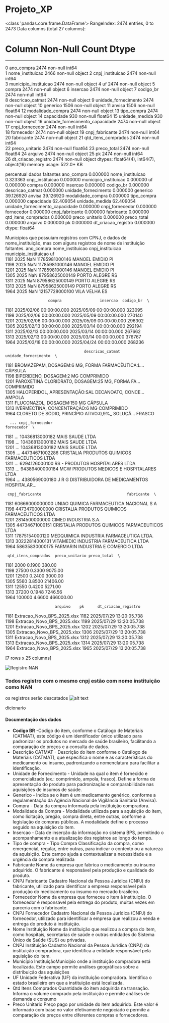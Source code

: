 # Projeto_XP

<class 'pandas.core.frame.DataFrame'>
RangeIndex: 2474 entries, 0 to 2473
Data columns (total 27 columns):
 #   Column                           Non-Null Count  Dtype  
---  ------                           --------------  -----  
 0   ano_compra                       2474 non-null   int64  
 1   nome_instituicao                 2466 non-null   object 
 2   cnpj_instituicao                 2474 non-null   int64  
 3   municipio_instituicao            2474 non-null   object 
 4   uf                               2474 non-null   object 
 5   compra                           2474 non-null   object 
 6   insercao                         2474 non-null   object 
 7   codigo_br                        2474 non-null   int64  
 8   descricao_catmat                 2474 non-null   object 
 9   unidade_fornecimento             2474 non-null   object 
 10  generico                         1506 non-null   object 
 11  anvisa                           1506 non-null   float64
 12  modalidade_compra                2474 non-null   object 
 13  tipo_compra                      2474 non-null   object 
 14  capacidade                       930 non-null    float64
 15  unidade_medida                   930 non-null    object 
 16  unidade_fornecimento_capacidade  2474 non-null   object 
 17  cnpj_fornecedor                  2474 non-null   int64  
 18  fornecedor                       2474 non-null   object 
 19  cnpj_fabricante                  2474 non-null   int64  
 20  fabricante                       2474 non-null   object 
 21  qtd_itens_comprados              2474 non-null   int64  
 22  preco_unitario                   2474 non-null   float64
 23  preco_total                      2474 non-null   float64
 24  arquivo                          2474 non-null   object 
 25  pk                               2474 non-null   int64  
 26  dt_criacao_registro              2474 non-null   object 
dtypes: float64(4), int64(7), object(16)
memory usage: 522.0+ KB

percentual dados faltantes
ano_compra                          0.000000
nome_instituicao                    0.323363
cnpj_instituicao                    0.000000
municipio_instituicao               0.000000
uf                                  0.000000
compra                              0.000000
insercao                            0.000000
codigo_br                           0.000000
descricao_catmat                    0.000000
unidade_fornecimento                0.000000
generico                           39.126920
anvisa                             39.126920
modalidade_compra                   0.000000
tipo_compra                         0.000000
capacidade                         62.409054
unidade_medida                     62.409054
unidade_fornecimento_capacidade     0.000000
cnpj_fornecedor                     0.000000
fornecedor                          0.000000
cnpj_fabricante                     0.000000
fabricante                          0.000000
qtd_itens_comprados                 0.000000
preco_unitario                      0.000000
preco_total                         0.000000
arquivo                             0.000000
pk                                  0.000000
dt_criacao_registro                 0.000000
dtype: float64

Municipios que possuiam registros com CPNJ, e dados de nome_instituição, mas com alguns registros de nome de instituição faltantes.
ano_compra nome_instituicao  cnpj_instituicao municipio_instituicao  uf  \
1181        2025              NaN    11785981000146         MANOEL EMIDIO  PI   
1198        2025              NaN    11785981000146         MANOEL EMIDIO  PI   
1201        2025              NaN    11785981000146         MANOEL EMIDIO  PI   
1305        2025              NaN    87958625000149          PORTO ALEGRE  RS   
1311        2025              NaN    87958625000149          PORTO ALEGRE  RS   
1313        2025              NaN    87958625000149          PORTO ALEGRE  RS   
1964        2025              NaN    12157728000100            VILA VELHA  ES   

                       compra                 insercao  codigo_br  \
1181  2025/02/06 00:00:00.000  2025/05/09 00:00:00.000     323095   
1198  2025/02/06 00:00:00.000  2025/05/09 00:00:00.000     270140   
1201  2025/02/06 00:00:00.000  2025/05/09 00:00:00.000     296302   
1305  2025/02/13 00:00:00.000  2025/03/14 00:00:00.000     292194   
1311  2025/02/13 00:00:00.000  2025/03/14 00:00:00.000     267662   
1313  2025/02/13 00:00:00.000  2025/03/14 00:00:00.000     376767   
1964  2025/03/18 00:00:00.000  2025/04/24 00:00:00.000     268236   

                                       descricao_catmat unidade_fornecimento  \
1181  BROMAZEPAM, DOSAGEM:6 MG, FORMA FARMACÊUTICA:L...              CÁPSULA   
1198                           BIPERIDENO, DOSAGEM:2 MG           COMPRIMIDO   
1201  PAROXETINA CLORIDRATO, DOSAGEM:25 MG, FORMA FA...           COMPRIMIDO   
1305  HALOPERIDOL, APRESENTAÇÃO:SAL DECANOATO, CONCE...               AMPOLA   
1311                         FLUCONAZOL, DOSAGEM:150 MG              CÁPSULA   
1313                     IVERMECTINA, CONCENTRAÇÃO:6 MG           COMPRIMIDO   
1964  CLORETO DE SÓDIO, PRINCÍPIO ATIVO:0,9%_ SOLUÇÃ...               FRASCO   

      ... cnpj_fornecedor                                         fornecedor  \
1181  ...  10436813000182                                    MAIS SAUDE LTDA   
1198  ...  10436813000182                                    MAIS SAUDE LTDA   
1201  ...  10436813000182                                    MAIS SAUDE LTDA   
1305  ...  44734671002286     CRISTALIA PRODUTOS QUIMICOS FARMACEUTICOS LTDA   
1311  ...   6294126000100                    RS - PRODUTOS HOSPITALARES LTDA   
1313  ...  94389400000184           MCW PRODUTOS MEDICOS E HOSPITALARES LTDA   
1964  ...   4380569000180  J R G DISTRIBUIDORA DE MEDICAMENTOS HOSPITALAR...   

     cnpj_fabricante                                      fabricante  \
1181  60666000000000         UNIAO QUIMICA FARMACEUTICA NACIONAL S A   
1198  44734700000000  CRISTALIA PRODUTOS QUIMICOS FARMACEUTICOS LTDA   
1201   2814500000000                            CIMED INDUSTRIA S.A.   
1305  44734671000151  CRISTALIA PRODUTOS QUIMICOS FARMACEUTICOS LTDA   
1311  17875154000120         MEDQUIMICA INDUSTRIA FARMACEUTICA LTDA.   
1313  30222814000131           VITAMEDIC INDUSTRIA FARMACEUTICA LTDA   
1964  58635830000175              FARMARIN INDUSTRIA E COMERCIO LTDA   

     qtd_itens_comprados  preco_unitario preco_total  \
1181                2000          0.1900      380.00   
1198               27500          0.3300     9075.00   
1201               12500          0.2400     3000.00   
1305                5560          3.8500    21406.00   
1311               12550          0.4200     5271.00   
1313               37200          0.1948     7246.56   
1964              100000          4.6600   466000.00   

                          arquivo    pk      dt_criacao_registro  
1181  Extracao_Novo_BPS_2025.xlsx  1182  2025/07/29 13:20:05.738  
1198  Extracao_Novo_BPS_2025.xlsx  1199  2025/07/29 13:20:05.738  
1201  Extracao_Novo_BPS_2025.xlsx  1202  2025/07/29 13:20:05.738  
1305  Extracao_Novo_BPS_2025.xlsx  1306  2025/07/29 13:20:05.738  
1311  Extracao_Novo_BPS_2025.xlsx  1312  2025/07/29 13:20:05.738  
1313  Extracao_Novo_BPS_2025.xlsx  1314  2025/07/29 13:20:05.738  
1964  Extracao_Novo_BPS_2025.xlsx  1965  2025/07/29 13:20:05.738  

[7 rows x 25 columns]

![Registro NAN](image.png)

### Todos registro com o mesmo cnpj estão com nome instituição como NAN
os registros serão descatados
![alt text](image-1.png)


dicionario 
#### Documentação dos dados
* <b>Codigo BR</b> -Código do item, conforme o Catálogo de Materiais (CATMAT), este código é um identificador único utilizado para padronizar os produtos no mercado de saúde brasileiro, facilitando a comparação de preços e a consulta de dados.
* <str>Descrição CATMAT</str> - Descrição do item conforme o Catálogo de Materiais (CATMAT), que especifica o nome e as características do medicamento ou insumo, padronizando a nomenclatura para facilitar a identificação.
* <str>Unidade de Fornecimento</str> - Unidade na qual o item é fornecido e comercializado (ex.: comprimido, ampola, frasco). Define a forma de apresentação do produto para padronização e comparabilidade nas aquisições de insumos de saúde.
* <str>Generico</str> - Indica se o item é um medicamento genérico, conforme a regulamentação da Agência Nacional de Vigilância Sanitária (Anvisa).
* <str>Compra</str> - Data da compra informada pela instituição compradora.
* <str>Modalidade da Compra</str> - Modalidade utilizada para a aquisição do item, como licitação, pregão, compra direta, entre outras, conforme a legislação de compras públicas. A modalidade define o processo seguido na aquisição do item.
* <str>Insercao</str> - Data de inserção da informação no sistema BPS, permitindo o acompanhamento e a atualização dos registros ao longo do tempo.
* <str>Tipo de compra</str> - Tipo Compra Classificação da compra, como emergencial, regular, entre outras, para indicar o contexto ou a natureza da aquisição. Este campo ajuda a contextualizar a necessidade e a urgência da compra realizada
* <str>Fabricante</str> Nome da empresa que fabrica o medicamento ou insumo adquirido. O fabricante é responsável pela produção e qualidade do produto.
* <str>CNPJ Fabricante</str> Cadastro Nacional da Pessoa Jurídica (CNPJ) do fabricante, utilizado para identificar a empresa responsável pela produção do medicamento ou insumo no mercado brasileiro.
* <str>Fornecedor</str> Nome da empresa que forneceu o item à instituição. O fornecedor é responsável pela entrega do produto, muitas vezes em parceria com o fabricante.
* <str>CNPJ Fornecedor</str> Cadastro Nacional da Pessoa Jurídica (CNPJ) do fornecedor, utilizado para identificar a empresa que realizou a venda e entrega do produto à instituição.
* <str>Nome Instituição</str> Nome da instituição que realizou a compra do item, como hospitais, secretarias de saúde e outras entidades do Sistema Único de Saúde (SUS) ou privadas.
* <str>CNPJ Instituição</str> Cadastro Nacional da Pessoa Jurídica (CNPJ) da instituição compradora, que identifica a entidade responsável pela aquisição do item.
* <str>Município Instituição</str>Município onde a instituição compradora está localizada. Este campo permite análises geográficas sobre a distribuição das aquisições
* <str>UF</str> Unidade Federativa (UF) da instituição compradora. Identifica o estado brasileiro em que a instituição está localizada.
* <str>Qtd Itens Comprados</str> Quantidade do item adquirida na transação. Informa o volume comprado pela instituição e permite análises de demanda e consumo
* <str>Preco Unitario</str> Preço pago por unidade do item adquirido. Este valor é informado com base no valor efetivamente negociado e permite a comparação de preços entre diferentes compras e fornecedores.